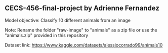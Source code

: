 ## CECS-456-final-project by Adrienne Fernandez
Model objective: Classify 10 different animals from an image

Note: Rename the folder "raw-image" to "animals" as a zip file or use the "animals.zip" provided in this repository

Dataset link: https://www.kaggle.com/datasets/alessiocorrado99/animals10 

